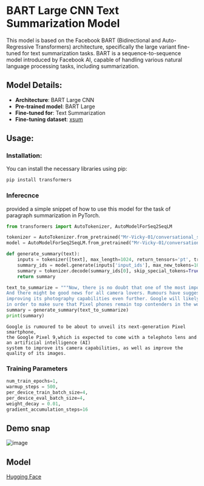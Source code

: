 # BART Large CNN Text Summarization Model

This model is based on the Facebook BART (Bidirectional and Auto-Regressive Transformers) architecture, specifically the large variant fine-tuned for text summarization tasks. BART is a sequence-to-sequence model introduced by Facebook AI, capable of handling various natural language processing tasks, including summarization.

## Model Details:

- **Architecture**: BART Large CNN
- **Pre-trained model**: BART Large
- **Fine-tuned for**: Text Summarization
- **Fine-tuning dataset**: [xsum](https://huggingface.co/datasets/EdinburghNLP/xsum)

## Usage:

### Installation:

You can install the necessary libraries using pip:
```bash
pip install transformers
```
### Inferecnce
provided a simple snippet of how to use this model for the task of paragraph summarization in PyTorch.
```python
from transformers import AutoTokenizer, AutoModelForSeq2SeqLM
```
```python
tokenizer = AutoTokenizer.from_pretrained("Mr-Vicky-01/conversational_sumarization")
model = AutoModelForSeq2SeqLM.from_pretrained("Mr-Vicky-01/conversational_sumarization")

def generate_summary(text):
    inputs = tokenizer([text], max_length=1024, return_tensors='pt', truncation=True)
    summary_ids = model.generate(inputs['input_ids'], max_new_tokens=100, do_sample=False)
    summary = tokenizer.decode(summary_ids[0], skip_special_tokens=True)
    return summary

text_to_summarize = """Now, there is no doubt that one of the most important aspects of any Pixel phone is its camera.
And there might be good news for all camera lovers. Rumours have suggested that the Pixel 9 could come with a telephoto lens,
improving its photography capabilities even further. Google will likely continue to focus on using AI to enhance its camera performance,
in order to make sure that Pixel phones remain top contenders in the world of mobile photography."""
summary = generate_summary(text_to_summarize)
print(summary)
```

```Example
Google is rumoured to be about to unveil its next-generation Pixel smartphone,
the Google Pixel 9,which is expected to come with a telephoto lens and an artificial intelligence (AI)
system to improve its camera capabilities, as well as improve the quality of its images.
```

### Training Parameters
```python
num_train_epochs=1,
warmup_steps = 500,
per_device_train_batch_size=4,
per_device_eval_batch_size=4,
weight_decay = 0.01,
gradient_accumulation_steps=16
```

## Demo snap
![image](https://github.com/Mr-Vicky-01/tamil_summarization/assets/143078285/6e8e0a18-ad4f-499b-ad38-a12bb845c0a2)

## Model 
[Hugging Face](https://huggingface.co/Mr-Vicky-01/conversational_sumarization)
